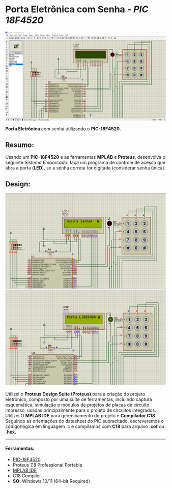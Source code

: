 # Porta Eletrônica com Senha - _PIC 18F4520_

![DEMO](https://github.com/jbrun0r/Porta-Eletronica-com-Senha-PIC-18F4520/blob/main/Senha.gif?raw=true)

**Porta Eletrônica** com senha utilizando o **PIC-18F4520.**

## Resumo:
Usando um **PIC-18F4520** e as ferramentas **MPLAB** e **Proteus**, desenvolva
o seguinte _Sistema Embarcado_: faça um programa de controle de acesso que abra a porta
(**LED**), se a senha correta for digitada (considerar senha única).

## Design:

![fundo](https://github.com/jbrun0r/Porta-Eletronica-com-Senha-PIC-18F4520/blob/main/BLOQUEADA.png?raw=true)\
![fundo](https://github.com/jbrun0r/Porta-Eletronica-com-Senha-PIC-18F4520/blob/main/LIBERADA.png?raw=true)\
\
Utilizei o **Proteus Design Suite (Proteus)** para a criação do projeto eletrônico, composto por uma suíte de ferramentas, incluindo captura esquemática, simulação e módulos de projetos de placas de circuito impresso, usadas principalmente para o projeto de circuitos integrados. Utilizei O **MPLAB IDE** para gerenciamento do projeto e **Compilador C18**.\
Seguindo as orientações do datasheet do PIC supracitado, escreveremos o código/lógica em linguagem .c e compilamos com **C18** para arquivo **.cof** ou **.hex.**
___

#### Ferramentas:

* [PIC-18F4520](https://ww1.microchip.com/downloads/en/DeviceDoc/39631E.pdf)
* Proteus 7.8 Professional Portable
* [MPLAB IDE](https://www.microchip.com/en-us/tools-resources/archives/mplab-ecosystem)
* C18 Compiler
* **SO:** Windows 10/11 (64-bit Required)
